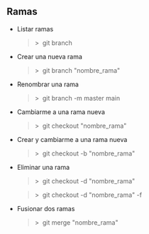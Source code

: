 ## **Ramas**

* Listar ramas
    >\>&nbsp;&nbsp;git branch

* Crear una nueva rama
    >\>&nbsp;&nbsp;git branch "nombre_rama"

* Renombrar una rama
    >\>&nbsp;&nbsp;git branch -m master main

* Cambiarme a una rama nueva
    >\>&nbsp;&nbsp;git checkout "nombre_rama"

* Crear y cambiarme a una rama nueva
    >\>&nbsp;&nbsp;git checkout -b "nombre_rama"

* Eliminar una rama
    >\>&nbsp;&nbsp;git checkout -d "nombre_rama"

    >\>&nbsp;&nbsp;git checkout -d "nombre_rama" -f

* Fusionar dos ramas
    >\>&nbsp;&nbsp;git merge "nombre_rama"
